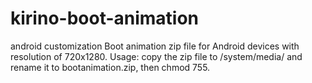 # kirino-boot-animation
android customization
Boot animation zip file for Android devices with resolution of 720x1280.
Usage: copy the zip file to /system/media/ and rename it to bootanimation.zip, then chmod 755.
